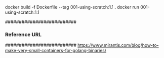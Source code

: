 docker build -f Dockerfile --tag 001-using-scratch:1.1 .
docker run 001-using-scratch:1.1

##########################
### Reference URL
##########################
https://www.mirantis.com/blog/how-to-make-very-small-containers-for-golang-binaries/